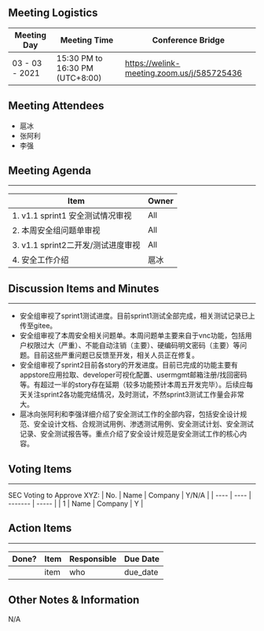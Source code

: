 ## Meeting Logistics

| Meeting Day    | Meeting Time                    | Conference Bridge                          |
| -------------- | ------------------------------- | ------------------------------------------ |
| 03 - 03 - 2021 | 15:30 PM to 16:30 PM (UTC+8:00) | https://welink-meeting.zoom.us/j/585725436 |

## Meeting Attendees
- 扈冰
- 张阿利
- 李强


## Meeting Agenda

** **
| Item                               | Owner |
| ---------------------------------- | ----- |
| 1. v1.1 sprint1 安全测试情况审视   | All   |
| 2. 本周安全组问题单审视            | All   |
| 3. v1.1 sprint2二开发/测试进度审视 | All   |
| 4. 安全工作介绍                    | 扈冰  |


## Discussion Items and Minutes

** **
- 安全组审视了sprint1测试进度。目前sprint1测试全部完成，相关测试记录已上传至gitee。
- 安全组审视了本周安全相关问题单。本周问题单主要来自于vnc功能，包括用户权限过大（严重）、不能自动注销（主要）、硬编码明文密码（主要）等问题。目前这些严重问题已反馈至开发，相关人员正在修复。
- 安全组审视了sprint2目前各story的开发进度。目前已完成的功能主要有appstore应用拉取、developer可视化配置、usermgmt邮箱注册/找回密码等。有超过一半的story存在延期（较多功能预计本周五开发完毕）。后续应每天关注sprint2各功能完结情况，及时测试，不然sprint3测试工作量会非常大。
- 扈冰向张阿利和李强详细介绍了安全测试工作的全部内容，包括安全设计规范、安全设计文档、合规测试用例、渗透测试用例、安全测试计划、安全测试记录、安全测试报告等。重点介绍了安全设计规范是安全测试工作的核心内容。

## Voting Items

** **
SEC Voting to Approve XYZ:
| No.  | Name | Company | Y/N/A |
| ---- | ---- | ------- | ----- |
| 1    | Name | Company | Y     |

## Action Items
** **
| Done? | Item | Responsible | Due Date |
| ----- | ---- | ----------- | -------- |
|       | item | who         | due_date |

## Other Notes & Information
N/A